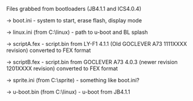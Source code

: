 Files grabbed from bootloaders (JB4.1.1 and ICS4.0.4)

-> boot.ini - system to start, erase flash, display mode

-> linux.ini (from C:\linux) - path to u-boot and BL splash

-> scriptA.fex - script.bin from LY-F1 4.1.1 (Old GOCLEVER A73 1111XXXX revision) converted to FEX format

-> scriptB.fex - script.bin from GOCLEVER A73 4.0.3 (newer revision 1201XXXX revision) converted to FEX format

-> sprite.ini (from C:\sprite) - something like boot.ini?

-> u-boot.bin (from C:\linux) - u-boot from JB4.1.1
